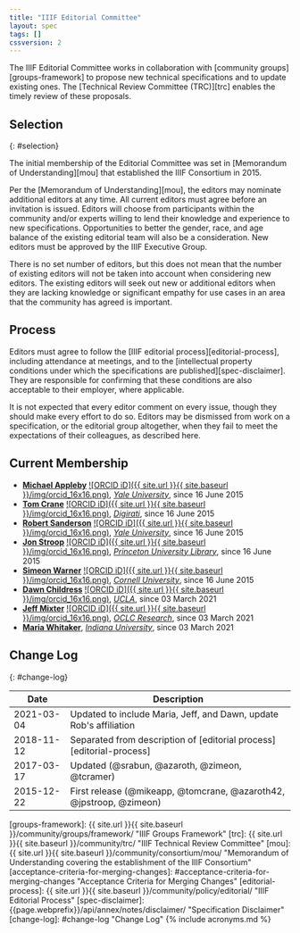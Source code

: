 ```yaml
---
title: "IIIF Editorial Committee"
layout: spec
tags: []
cssversion: 2
---
```


The IIIF Editorial Committee works in collaboration with [community groups][groups-framework] to propose new technical specifications and to update existing ones. The [Technical Review Committee (TRC)][trc] enables the timely review of these proposals.

## Selection
{: #selection}

The initial membership of the Editorial Committee was set in [Memorandum of Understanding][mou] that established the IIIF Consortium in 2015.

Per the [Memorandum of Understanding][mou], the editors may nominate additional editors at any time. All current editors must agree before an invitation is issued. Editors will choose from participants within the community and/or experts willing to lend their knowledge and experience to new specifications. Opportunities to better the gender, race, and age balance of the existing editorial team will also be a consideration. New editors must be approved by the IIIF Executive Group.

There is no set number of editors, but this does not mean that the number of existing editors will not be taken into account when considering new editors. The existing editors will seek out new or additional editors when they are lacking knowledge or significant empathy for use cases in an area that the community has agreed is important.

## Process

Editors must agree to follow the [IIIF editorial process][editorial-process], including attendance at meetings, and to the [intellectual property conditions under which the specifications are published][spec-disclaimer]. They are responsible for confirming that these conditions are also acceptable to their employer, where applicable.

It is not expected that every editor comment on every issue, though they should make every effort to do so. Editors may be dismissed from work on a specification, or the editorial group altogether, when they fail to meet the expectations of their colleagues, as described here.

## Current Membership

  * **[Michael Appleby](https://orcid.org/0000-0002-1266-298X)** [![ORCID iD]({{ site.url }}{{ site.baseurl }}/img/orcid_16x16.png)](https://orcid.org/0000-0002-1266-298X), [_Yale University_](http://www.yale.edu/), since 16 June 2015
  * **[Tom Crane](https://orcid.org/0000-0003-1881-243X)** [![ORCID iD]({{ site.url }}{{ site.baseurl }}/img/orcid_16x16.png)](https://orcid.org/0000-0003-1881-243X), [_Digirati_](http://digirati.com/), since 16 June 2015
  * **[Robert Sanderson](https://orcid.org/0000-0003-4441-6852)** [![ORCID iD]({{ site.url }}{{ site.baseurl }}/img/orcid_16x16.png)](https://orcid.org/0000-0003-4441-6852), [_Yale University_](http://www.yale.edu/), since 16 June 2015
  * **[Jon Stroop](https://orcid.org/0000-0002-0367-1243)** [![ORCID iD]({{ site.url }}{{ site.baseurl }}/img/orcid_16x16.png)](https://orcid.org/0000-0002-0367-1243), [_Princeton University Library_](https://library.princeton.edu/), since 16 June 2015
  * **[Simeon Warner](https://orcid.org/0000-0002-7970-7855)** [![ORCID iD]({{ site.url }}{{ site.baseurl }}/img/orcid_16x16.png)](https://orcid.org/0000-0002-7970-7855), [_Cornell University_](https://www.cornell.edu/), since 16 June 2015
  * **[Dawn Childress](https://orcid.org/0000-0003-2602-2788)** [![ORCID iD]({{ site.url }}{{ site.baseurl }}/img/orcid_16x16.png)](https://orcid.org/0000-0003-2602-2788), [_UCLA_](https://www.ucla.edu/), since 03 March 2021
  * **[Jeff Mixter](https://orcid.org/0000-0002-8411-2952)** [![ORCID iD]({{ site.url }}{{ site.baseurl }}/img/orcid_16x16.png)](https://orcid.org/0000-0002-8411-2952), [_OCLC Research_](https://www.oclc.org/research/home.html), since 03 March 2021
  * **[Maria Whitaker](https://libraries.indiana.edu/maria-whitaker)**, [_Indiana University_](https://indiana.edu), since 03 March 2021

## Change Log
{: #change-log}

 | Date       | Description                                                          |
 | ---------- | -------------------------------------------------------------------- |
 | 2021-03-04 | Updated to include Maria, Jeff, and Dawn, update Rob's affiliation | 
 | 2018-11-12 | Separated from description of [editorial process][editorial-process] |
 | 2017-03-17 | Updated (@srabun, @azaroth, @zimeon, @tcramer)                       |
 | 2015-12-22 | First release (@mikeapp, @tomcrane, @azaroth42, @jpstroop, @zimeon)  |

[groups-framework]: {{ site.url }}{{ site.baseurl }}/community/groups/framework/ "IIIF Groups Framework"
[trc]: {{ site.url }}{{ site.baseurl }}/community/trc/ "IIIF Technical Review Committee"
[mou]: {{ site.url }}{{ site.baseurl }}/community/consortium/mou/ "Memorandum of Understanding covering the establishment of the IIIF Consortium"
[acceptance-criteria-for-merging-changes]: #acceptance-criteria-for-merging-changes "Acceptance Criteria for Merging Changes"
[editorial-process]: {{ site.url }}{{ site.baseurl }}/community/policy/editorial/ "IIIF Editorial Process"
[spec-disclaimer]: {{page.webprefix}}/api/annex/notes/disclaimer/ "Specification Disclaimer"
[change-log]: #change-log "Change Log"
{% include acronyms.md %}
